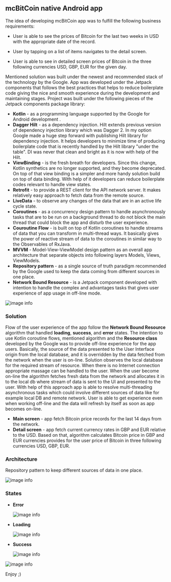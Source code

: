 ## mcBitCoin native Android app

The idea of developing mcBitCoin app was to fulfill the following business requirements:

* User is able to see the prices of Bitcoin for the last two weeks in USD with the appropriate date of the record.

* User by tapping on a list of items navigates to the detail screen.

* User is able to see in detailed screen prices of Bitcoin in the three following currencies USD, GBP, EUR for the given day.

  

Mentioned solution was built under the newest and recommended stack of the technology by the Google. App was developed under the Jetpack components that follows the best practices that helps to reduce boilerplate code giving the nice and smooth experience during the development and maintaining stages. Project was built under the following pieces of the Jetpack components package library:

* **Kotlin** - as a programming language supported by the Google for Android development .
* **Dagger Hilt** - as a dependency injection. Hilt extends previous version of dependency injection library which was Dagger 2. In my option Google made a huge step forward with publishing Hilt library for dependency injection. It helps developers to minimize time of producing boilerplate code that is recently handled by the Hilt library &quot;under the table&quot;. DI was never that clean and bright as it is now with help of the Hilt.
* **ViewBinding** - is the fresh breath for developers. Since this change, Kotlin synthetics are no longer supported, and they become deprecated. On top of that view binding is a simpler and more handy solution build on top of data binding. With help of it  developers can reduce boilerplate codes relevant to handle view states.
* **Retrofit** - to provide a REST client for the API network server. It makes relatively easy approach to fetch data from the remote source.
* **LiveData** - to observe any changes of the data that are in an active life cycle state.
* **Coroutines** - as a concurrency design pattern to handle asynchronously tasks that are to be run on a background thread to do not block the main thread that could block the app and disturb the user experience.
* **Couroutine Flow** - is built on top of Kotlin coroutines to handle streams of data that you can transform in multi-thread ways. It basically gives the power of reactive stream of data to the coroutines in similar way to the Observables of RxJava.
* **MVVM** -  Model-View-ViewModel design pattern as an overall app architecture that separate objects into following layers Models, Views, ViewModels.
* **Repository pattern** - as a single source of truth paradigm recommended by the Google used to keep the data coming from different sources in one place.
* **Network Bound Resource** - is a Jetpack component developed with intention to handle the complex and advantages tasks that gives user experience of app usage in off-line mode.



![image info](./img/network_bound_resource.png)



### Solution

Flow of the user experience of the app follow the **Network Bound Resource** algorithm that handled **loading**, **success**, and **error** states. The intention to use Kotlin coroutine flows, mentioned algorithm and the **Resource class** developed by the Google was to provide off-line experience for the app users. Basically, the source of the data presented to the User Interface origin from the local database, and it is overridden by the data fetched from the network when the user is on-line. Solution observes the local database for the required stream of resource. When there is no Internet connection appropriate massage can be handled to the user. When the user become on-line the algorithm fetches fresh data from the network and allocates it in to the local db where stream of data is sent to the UI and presented to the user. With help of this approach app is able to resolve multi-threading asynchronous tasks which could involve different sources of data like for example local DB and remote network. User is able to get experience even when working off-line and the data will refresh by itself as soon as app becomes on-line.

* **Main screen** - app fetch Bitcoin price records for the last 14 days from the network.
* **Detail screen** - app fetch current currency rates in GBP and EUR relative to the USD. Based on that, algorithm calculates Bitcoin price in GBP and EUR currencies provides for the user price of Bitcoin in three following currencies USD, GBP, EUR.



### Architecture

Repository pattern to keep different sources of data in one place.

![image info](./img/app_architecture.png)



### States



* **Error**

  ![image info](./img/error_main.png)

* **Loading**

  ![image info](./img/loading_main.png)

* **Success**

  

  ![image info](./img/content_main.png)

![image info](./img/content_detail.png)



Enjoy ;)
